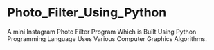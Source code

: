 # Photo_Filter_Using_Python

A mini Instagram Photo Filter Program Which is Built Using Python Programming Language
Uses Various Computer Graphics Algorithms.
